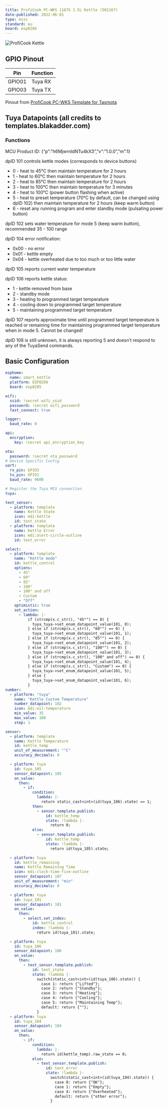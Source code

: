 ```yaml
---
title: ProfiCook PC-WKS 1167G 1.5L Kettle (501167)
date-published: 2022-06-01
type: misc
standard: eu
board: esp8266
---
```


![ProfiCook Kettle](device.jpg "ProfiCook Kettle")

## GPIO Pinout

| Pin    | Function                              |
| ------ | ------------------------------------- |
| GPIO01 | Tuya RX                               |
| GPIO03 | Tuya TX                               |

Pinout from [ProfiCook PC-WKS Template for Tasmota](https://templates.blakadder.com/proficook_PC-WKS_1167.html)

## Tuya Datapoints (all credits to templates.blakadder.com)

### Functions

MCU Product ID: {“p”:”h6MjwrnldNTu4kX3”,”v”:”1.0.0”,”m”:1}

dpID 101 controls kettle modes (corresponds to device buttons)

- 0 - heat to 45°C then maintain temperature for 2 hours
- 1 - heat to 60°C then maintain temperature for 2 hours
- 2 - heat to 85°C then maintain temperature for 2 hours
- 3 - heat to 100°C then maintain temperature for 3 minutes
- 4 - heat to 100°C (power button flashing when active)
- 5 - heat to preset temperature (70°C by default, can be changed using dpID 102) then maintain temperature for 2 hours (keep warm button)
- 6 - reset any running program and enter standby mode (pulsating power button)

dpID 102 sets water temperature for mode 5 (keep warm button), recommended 35 - 100 range

dpID 104 error notification:

- 0x00 - no error
- 0x01 - kettle empty
- 0x04 - kettle overheated due to too much or too little water

dpID 105 reports current water temperature

dpID 106 reports kettle status:

- 1 - kettle removed from base
- 2 - standby mode
- 3 - heating to programmed target temperature
- 4 - cooling down to programmed target temperature
- 5 - maintaining programmed target temperature

dpID 107 reports approximate time until programmed target temperature is reached or remaining time for maintaining programmed target temperature when in mode 5. Cannot be changed!

dpID 108 is still unknown, it is always reporting 5 and doesn’t respond to any of the TuyaSend commands.

## Basic Configuration

```yaml
esphome:
  name: smart_kettle
  platform: ESP8266
  board: esp8285

wifi:
  ssid: !secret wifi_ssid
  password: !secret wifi_password
  fast_connect: true

logger:
  baud_rate: 0

api:
  encryption:
    key: !secret api_encryption_key

ota:
  password: !secret ota_password
# Device Specific Config
uart:
  rx_pin: GPIO3
  tx_pin: GPIO1
  baud_rate: 9600

# Register the Tuya MCU connection
tuya:

text_sensor:
  - platform: template
    name: Kettle State
    icon: mdi:kettle
    id: text_state
  - platform: template
    name: Kettle Error
    icon: mdi:alert-circle-outline
    id: text_error

select:
  - platform: template
    name: "Kettle mode"
    id: kettle_control
    options:
      - 45°
      - 60°
      - 85°
      - 100°
      - 100° and off
      - Custom
      - "Off"
    optimistic: true
    set_action:
      - lambda: |-
          if (strcmp(x.c_str(), "45°") == 0) {
            tuya_tuya->set_enum_datapoint_value(101, 0);
          } else if (strcmp(x.c_str(), "60°") == 0) {
            tuya_tuya->set_enum_datapoint_value(101, 1);
          } else if (strcmp(x.c_str(), "85°") == 0) {
            tuya_tuya->set_enum_datapoint_value(101, 2);
          } else if (strcmp(x.c_str(), "100°") == 0) {
            tuya_tuya->set_enum_datapoint_value(101, 3);
          } else if (strcmp(x.c_str(), "100° and off") == 0) {
            tuya_tuya->set_enum_datapoint_value(101, 4);
          } else if (strcmp(x.c_str(), "Custom") == 0) {
            tuya_tuya->set_enum_datapoint_value(101, 5);
          } else {
            tuya_tuya->set_enum_datapoint_value(101, 6);
          }
number:
  - platform: "tuya"
    name: "Kettle Custom Temperature"
    number_datapoint: 102
    icon: mdi:oil-temperature
    min_value: 35
    max_value: 100
    step: 1

sensor:
  - platform: template
    name: Kettle Temperature
    id: kettle_temp
    unit_of_measurement: "°C"
    accuracy_decimals: 0

  - platform: tuya
    id: tuya_105
    sensor_datapoint: 105
    on_value:
      then:
        - if:
            condition:
              lambda: |-
                return static_cast<int>(id(tuya_106).state) == 1;
            then:
              - sensor.template.publish:
                  id: kettle_temp
                  state: !lambda |-
                    return 0;
            else:
              - sensor.template.publish:
                  id: kettle_temp
                  state: !lambda |-
                    return id(tuya_105).state;

  - platform: tuya
    id: kettle_remaining
    name: Kettle Remaining Time
    icon: mdi:clock-time-five-outline
    sensor_datapoint: 107
    unit_of_measurement: "min"
    accuracy_decimals: 0

  - platform: tuya
    id: tuya_101
    sensor_datapoint: 101
    on_value:
      then:
        - select.set_index:
            id: kettle_control
            index: !lambda |-
              return id(tuya_101).state;

  - platform: tuya
    id: tuya_106
    sensor_datapoint: 106
    on_value:
      then:
        - text_sensor.template.publish:
            id: text_state
            state: !lambda |-
              switch(static_cast<int>(id(tuya_106).state)) {
                case 1: return {"Lifted"};
                case 2: return {"Standby"};
                case 3: return {"Heating"};
                case 4: return {"Cooling"};
                case 5: return {"Maintaining Temp"};
                default: return {""};
              }
  - platform: tuya
    id: tuya_104
    sensor_datapoint: 104
    on_value:
      then:
        - if:
            condition:
              lambda: |-
                return id(kettle_temp).raw_state == 0;
            else:
              - text_sensor.template.publish:
                  id: text_error
                  state: !lambda |-
                    switch(static_cast<int>(id(tuya_104).state)) {
                      case 0: return {"OK"};
                      case 1: return {"Empty"};
                      case 4: return {"Overheated"};
                      default: return {"other error"};
                    }

```
